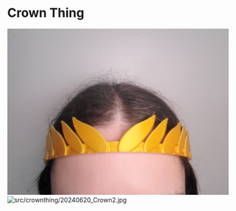 # Crown Thing

![src/crownthing/20240620_Crown1.jpg](20240620_Crown1.jpg)
![src/crownthing/20240620_Crown2.jpg](20240620_Crown2.jpg)

